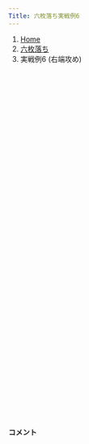 ```yaml
---
Title: 六枚落ち実戦例6
---
```

<nav aria-label="breadcrumb">
  <ol class="breadcrumb mb-3">
    <li class="breadcrumb-item"><a href="/shogi-beginners/">Home</a></li>
    <li class="breadcrumb-item"><a href="/shogi-beginners/6mai/">六枚落ち</a></li>
    <li class="breadcrumb-item active" aria-current="page">実戦例6 (右端攻め)</li>
  </ol>
</nav>
<div class="row">
  <div class="col-lg-1"></div>
  <div class="col-sm" tabindex="-1">
    <script id="example-kif" type="kif">
手合割：六枚落ち
下手：下手
上手：上手
手数----指手---------消費時間--
*<ruby>右端<rt>みぎはし</rt></ruby><ruby>攻<rt>せ</rt></ruby>めの<ruby>勝<rt>か</rt></ruby>ち<ruby>方<rt>かた</rt></ruby>をおぼえましょう。
*<div class="text-center"><img class="img-fluid pt-3 w-50" src="/shogi-beginners/img/cat19.png"></div>
   1 ４二玉(51)
   2 ７六歩(77)
   3 ７二金(61)
   4 １六歩(17)
   5 ３二金(41)
   6 １五歩(16)
   7 ２二銀(31)
   8 １七香(19)
   9 ２四歩(23)
*<ruby>上手<rt>うわて</rt></ruby>の<ruby>変化球<rt>へんかきゅう</rt></ruby>です。☗<ruby>１八<rt>いちはち</rt></ruby><ruby>飛<rt>ひ</rt></ruby>は☖<ruby>２三金<rt>にーさんきん</rt></ruby>で<ruby>攻<rt>せ</rt></ruby>めがつながりません。ほかの<ruby>攻<rt>せ</rt></ruby>めを<ruby>考<rt>かんが</rt></ruby>える<ruby>必要<rt>ひつよう</rt></ruby>があります。
  10 ２六歩(27)
*<ruby>歩<rt>ふ</rt></ruby>が<ruby>伸<rt>の</rt></ruby>びて<ruby>争点<rt>そうてん</rt></ruby>が<ruby>近<rt>ちか</rt></ruby>づいたので、２<ruby>筋<rt>すじ</rt></ruby>から<ruby>攻<rt>せ</rt></ruby>めましょう。
  11 ２三金(32)
*<ruby>問題<rt>もんだい</rt></ruby>: <ruby>次<rt>つぎ</rt></ruby>の<ruby>手<rt>て</rt></ruby>を<ruby>考<rt>かんが</rt></ruby>えてみましょう。
*<div><img class="img-fluid" src="/shogi-beginners/img/cat2.png"></div>
  12 ３八銀(39)
*すぐに☗<ruby>２五<rt>にーごー</rt></ruby><ruby>歩<rt>ふ</rt></ruby>と<ruby>攻<rt>せ</rt></ruby>めるより<ruby>棒銀<rt>ぼうぎん</rt></ruby>がわかりやすいです。
  13 ７四歩(73)
  14 ２七銀(38)
  15 ３二玉(42)
  16 ３六銀(27)
  17 ３四金(23)
  18 ２五歩(26)
  19 同　歩(24)
  20 同　銀(36)
  21 同　金(34)
  22 同　飛(28)
  23 ２三歩打
  24 ２八飛(25)
*<ruby>金銀交換<rt>きんぎんこうかん</rt></ruby>に<ruby>満足<rt>まんぞく</rt></ruby>して<ruby>飛車<rt>ひしゃ</rt></ruby>を<ruby>引<rt>ひ</rt></ruby>いておきます。
  25 ７三金(72)
*<ruby>問題<rt>もんだい</rt></ruby>: <ruby>次<rt>つぎ</rt></ruby>の<ruby>手<rt>て</rt></ruby>を<ruby>考<rt>かんが</rt></ruby>えてみましょう。
*<div><img class="img-fluid" src="/shogi-beginners/img/cat2.png"></div>
  26 ２五金打
*☗<ruby>１四<rt>いちよん</rt></ruby><ruby>歩<rt>ふ</rt></ruby>からの<ruby>攻<rt>せ</rt></ruby>めをねらった<ruby>手<rt>て</rt></ruby>です。
  27 ６四金(73)
*<ruby>宿題<rt>しゅくだい</rt></ruby>: ☖<ruby>１二銀<rt>いちにーぎん</rt></ruby>の<ruby>変化<rt>へんか</rt></ruby>も<ruby>考<rt>かんが</rt></ruby>えてみてください。
  28 １四歩(15)
  29 同　歩(13)
  30 １三歩打
*☗<ruby>同金<rt>どうきん</rt></ruby>と<ruby>攻<rt>せ</rt></ruby>めても<ruby>十分<rt>じゅうぶん</rt></ruby>ですがより<ruby>駒得<rt>こまどく</rt></ruby>を<ruby>目指<rt>めざ</rt></ruby>します。☖<ruby>同銀<rt>どうぎん</rt></ruby>には☗<ruby>１四<rt>いちよん</rt></ruby><ruby>香<rt>きょう</rt></ruby>が<ruby>厳<rt>きび</rt></ruby>しいです。
  31 ２一銀打
  32 １四香(17)
  33 １一歩打
*<ruby>問題<rt>もんだい</rt></ruby>: <ruby>次<rt>つぎ</rt></ruby>の<ruby>手<rt>て</rt></ruby>を<ruby>考<rt>かんが</rt></ruby>えてみましょう。
*<div><img class="img-fluid" src="/shogi-beginners/img/cat2.png"></div>
  34 １八飛(28)
*これで<ruby>端<rt>はし</rt></ruby>が<ruby>受<rt>う</rt></ruby>かりません。
  35 ５四歩(53)
  36 １二歩成(13)
  37 同　歩(11)
  38 同　香成(14)
  39 同　銀(21)
  40 同　飛成(18)
  41 １一香打
*<ruby>問題<rt>もんだい</rt></ruby>: <ruby>次<rt>つぎ</rt></ruby>の<ruby>手<rt>て</rt></ruby>を<ruby>考<rt>かんが</rt></ruby>えてみましょう。
*<div><img class="img-fluid" src="/shogi-beginners/img/cat2.png"></div>
  42 ２一銀打
*<ruby>重要<rt>じゅうよう</rt></ruby>な<ruby>一手<rt>いって</rt></ruby>です。ほかの<ruby>手<rt>て</rt></ruby>では<ruby>逆転<rt>ぎゃくてん</rt></ruby>もありえます。
  43 ３一玉(32)
*<ruby>問題<rt>もんだい</rt></ruby>: <ruby>次<rt>つぎ</rt></ruby>の<ruby>手<rt>て</rt></ruby>を<ruby>考<rt>かんが</rt></ruby>えてみましょう。
*<div><img class="img-fluid" src="/shogi-beginners/img/cat2.png"></div>
  44 ３三角成(88)
*<ruby>重要<rt>じゅうよう</rt></ruby>な<ruby>一手<rt>いって</rt></ruby>です。<ruby>形<rt>かたち</rt></ruby>が<ruby>違<rt>ちが</rt></ruby>うと<ruby>成立<rt>せいりつ</rt></ruby>しないので<ruby>注意<rt>ちゅうい</rt></ruby>してください。
  45 同　銀(22)
  46 ３二龍(12)
  47 投了
*<a href="/shogi-beginners/6mai/example7/">
*<ruby>次<rt>つぎ</rt></ruby>の<ruby>棋譜<rt>きふ</rt></ruby>を<ruby>見<rt>み</rt></ruby>よう！
*<div class="text-center"><img class="img-fluid pt-3 w-50" src="/shogi-beginners/img/cat1.png"></div></a>
まで46手で下手の勝ち
    </script>
    <svg id="example" xmlns="http://www.w3.org/2000/svg" viewBox="0,0,400,540"></svg>
  </div>
  <div class="col-sm">
    <h4 class="pt-3">コメント</h4>
    <div id="comment"></div>
  </div>
  <div class="col-lg-1"></div>
</div>
